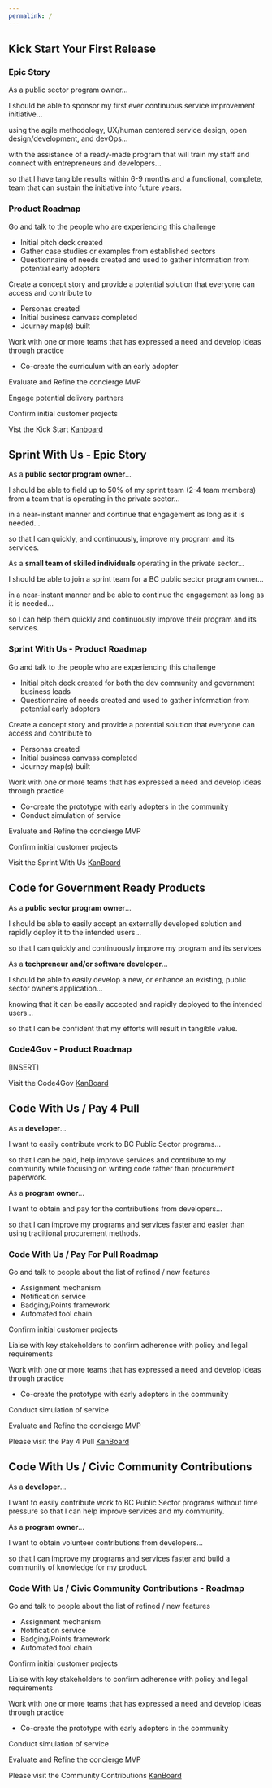 ```yaml
---
permalink: /
---
```


<h2 id="Kick_Start">Kick Start Your First Release</h2>

### Epic Story

As a public sector program owner...

I should be able to sponsor my first ever continuous service improvement initiative...

using the agile methodology, UX/human centered service design, open design/development, and devOps...

with the assistance of a ready-made program that will train my staff and connect with entrepreneurs and developers...

so that I have tangible results within 6-9 months and a functional, complete, team that can sustain the initiative into future years.

### Product Roadmap

Go and talk to the people who are experiencing this challenge

- Initial pitch deck created
- Gather case studies or examples from established sectors
- Questionnaire of needs created and used to gather information from potential early adopters

Create a concept story and provide a potential solution that everyone can access and contribute to

- Personas created
- Initial business canvass completed
- Journey map(s) built

Work with one or more teams that has expressed a need and develop ideas through practice

- Co-create the curriculum with an early adopter

Evaluate and Refine the concierge MVP

Engage potential delivery partners

Confirm initial customer projects

Vist the Kick Start [Kanboard](https://trello.com/b/z5aY0htv/kick-start)

<h2 id="Sprint_With_Us">Sprint With Us - Epic Story</h2>

As a **public sector program owner**...

I should be able to field up to 50% of my sprint team (2-4 team members) from a team that is operating in the private sector...

in a near-instant manner and continue that engagement as long as it is needed...

so that I can quickly, and continuously, improve my program and its services.


As a **small team of skilled individuals** operating in the private sector...

I should be able to join a sprint team for a BC public sector program owner...

in a near-instant manner and be able to continue the engagement as long as it is needed...

so I can help them quickly and continuously improve their program and its services.


### Sprint With Us - Product Roadmap

Go and talk to the people who are experiencing this challenge

- Initial pitch deck created for both the dev community and government business leads
- Questionnaire of needs created and used to gather information from potential early adopters

Create a concept story and provide a potential solution that everyone can access and contribute to

- Personas created
- Initial business canvass completed
- Journey map(s) built

Work with one or more teams that has expressed a need and develop ideas through practice

- Co-create the prototype with early adopters in the community
- Conduct simulation of service

Evaluate and Refine the concierge MVP

Confirm initial customer projects

Visit the Sprint With Us [KanBoard](https://trello.com/b/5GaODBBc/sprint-with-us)

<h2 id="Code4Gov">Code for Government Ready Products</h2>

As a **public sector program owner**...

I should be able to easily accept an externally developed solution and rapidly deploy it to the intended users...

so that I can quickly and continuously improve my program and its services​

As a **techpreneur and/or software developer**...

I should be able to easily develop a new, or enhance an existing, public sector owner’s application...

knowing that it can be easily accepted and rapidly deployed to the intended users...

so that I can be confident that my efforts will result in tangible value.

### Code4Gov - Product Roadmap

[INSERT]

Visit the Code4Gov [KanBoard](https://trello.com/b/39R3K5dd/code-4-gov)

<h2 id="Code_With_Us_Pay_4_Pull">Code With Us / Pay 4 Pull</h2>

As a **developer**...

I want to easily contribute work to BC Public Sector programs...

so that I can be paid, help improve services and contribute to my community while focusing on writing code rather than procurement paperwork. 

As a **program owner**...

I want to obtain and pay for the contributions from developers...

so that I can improve my programs and services faster and easier than using traditional procurement methods.

### Code With Us / Pay For Pull Roadmap

Go and talk to people about the list of refined / new features

- Assignment mechanism
- Notification service  
- Badging/Points framework 
- Automated tool chain 

Confirm initial customer projects 

Liaise with key stakeholders to confirm adherence with policy and legal requirements 

Work with one or more teams that has expressed a need and develop ideas through practice 

- Co-create the prototype with early adopters in the community 

Conduct simulation of service 

Evaluate and Refine the concierge MVP 
 
Please visit the Pay 4 Pull [KanBoard](https://trello.com/b/HiFIKN0j/p4p)

<h2 id="Civic_Community_Contributions">Code With Us / Civic Community Contributions</h2>

As a **developer**...

I want to easily contribute work to BC Public Sector programs without time pressure so that I can help improve services and my community.

As a **program owner**...

I want to obtain volunteer contributions from developers...

so that I can improve my programs and services faster and build a community of knowledge for my product.

### Code With Us / Civic Community Contributions - Roadmap

Go and talk to people about the list of refined / new features 

- Assignment mechanism
- Notification service  
- Badging/Points framework 
- Automated tool chain 

Confirm initial customer projects 

Liaise with key stakeholders to confirm adherence with policy and legal requirements 

Work with one or more teams that has expressed a need and develop ideas through practice 

- Co-create the prototype with early adopters in the community 

Conduct simulation of service 

Evaluate and Refine the concierge MVP 
 
Please visit the Community Contributions [KanBoard](https://trello.com/b/4F46oDkv/community-contribution)
